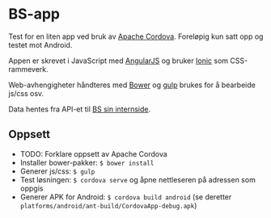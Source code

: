 # BS-app
Test for en liten app ved bruk av [Apache Cordova](http://cordova.apache.org/). Foreløpig kun satt opp og testet mot Android.

Appen er skrevet i JavaScript med [AngularJS](https://docs.angularjs.org/guide) og bruker [Ionic](http://ionicframework.com/docs/) som CSS-rammeverk.

Web-avhengigheter håndteres med [Bower](http://bower.io/) og [gulp](http://gulpjs.com/) brukes for å bearbeide js/css osv.

Data hentes fra API-et til [BS sin internside](https://github.com/blindern/intern).

## Oppsett
* TODO: Forklare oppsett av Apache Cordova
* Installer bower-pakker: `$ bower install`
* Generer js/css: `$ gulp`
* Test løsningen: `$ cordova serve` og åpne nettleseren på adressen som oppgis
* Generer APK for Android: `$ cordova build android` (se deretter `platforms/android/ant-build/CordovaApp-debug.apk`)